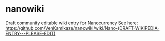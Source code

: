 # nanowiki
Draft community editable wiki entry for Nanocurrency
See here: https://github.com/VenKamikaze/nanowiki/wiki/Nano-(DRAFT-WIKIPEDIA-ENTRY---PLEASE-EDIT)

